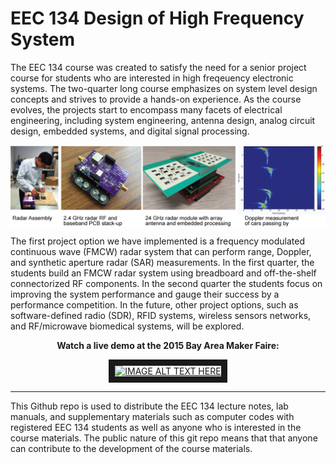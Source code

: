 EEC 134 Design of High Frequency System
======

The EEC 134 course was created to satisfy the need for a senior project course for students who are interested in high freqeuency electronic systems. The two-quarter long course emphasizes on system level design concepts and strives to provide a hands-on experience. As the course evolves, the projects start to encompass many facets of electrical engineering, including system engineering, antenna design, analog circuit design, embedded systems, and digital signal processing. 

<img align="center" src="images/eec134-frontpage.png">

The first project option we have implemented is a frequency modulated continuous wave (FMCW) radar system that can perform range, Doppler, and synthetic aperture radar (SAR) measurements. In the first quarter, the students build an FMCW radar system using breadboard and off-the-shelf connectorized RF components. In the second quarter the students focus on improving the system performance and gauge their success by a performance competition. In the future, other project options, such as software-defined radio (SDR), RFID systems, wireless sensors networks, and RF/microwave biomedical systems, will be explored.

<div align="center">
<strong>Watch a live demo at the 2015 Bay Area Maker Faire:</strong><br>

<a href="http://www.youtube.com/watch?feature=player_embedded&v=nHDUjJCvMVo
" target="_blank"><img src="http://img.youtube.com/vi/nHDUjJCvMVo/0.jpg" 
alt="IMAGE ALT TEXT HERE" align="center" width="360" height="270" border="10" /></a><br>
</div>

----
This Github repo is used to distribute the EEC 134 lecture notes, lab manuals, and supplementary materials such as computer codes with registered EEC 134 students as well as anyone who is interested in the course materials. The public nature of this git repo means that that anyone can contribute to the development of the course materials. 


